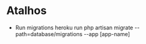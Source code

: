 # Atalhos
* Run migrations
heroku run php artisan migrate --path=database/migrations --app [app-name]
